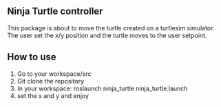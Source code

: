 Ninja Turtle controller
-----------------------

This package is about to move the turtle created on a turtlesim simulator. The user set the x/y position and the turtle moves to the user setpoint.

How to use
----------
1. Go to your workspace/src
2. Git clone the repository 
3. In your workspace: roslaunch ninja_turtle ninja_turtle.launch
4. set the x and y and enjoy